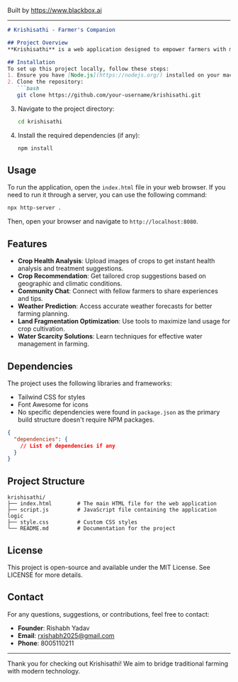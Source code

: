 
Built by https://www.blackbox.ai

---

```markdown
# Krishisathi - Farmer's Companion

## Project Overview
**Krishisathi** is a web application designed to empower farmers with modern agricultural solutions. It serves as a digital companion that provides valuable insights, recommendations, and community support for farmers. The platform includes tools for crop health analysis, weather predictions, crop recommendations, and a community chat feature to share experiences and knowledge.

## Installation
To set up this project locally, follow these steps:
1. Ensure you have [Node.js](https://nodejs.org/) installed on your machine.
2. Clone the repository:
   ```bash
   git clone https://github.com/your-username/krishisathi.git
   ```
3. Navigate to the project directory:
   ```bash
   cd krishisathi
   ```
4. Install the required dependencies (if any):
   ```bash
   npm install
   ```

## Usage
To run the application, open the `index.html` file in your web browser. If you need to run it through a server, you can use the following command:
```bash
npx http-server .
```
Then, open your browser and navigate to `http://localhost:8080`.

## Features
- **Crop Health Analysis**: Upload images of crops to get instant health analysis and treatment suggestions.
- **Crop Recommendation**: Get tailored crop suggestions based on geographic and climatic conditions.
- **Community Chat**: Connect with fellow farmers to share experiences and tips.
- **Weather Prediction**: Access accurate weather forecasts for better farming planning.
- **Land Fragmentation Optimization**: Use tools to maximize land usage for crop cultivation.
- **Water Scarcity Solutions**: Learn techniques for effective water management in farming.

## Dependencies
The project uses the following libraries and frameworks:
- Tailwind CSS for styles
- Font Awesome for icons
- No specific dependencies were found in `package.json` as the primary build structure doesn't require NPM packages.

```json
{
  "dependencies": {
    // List of dependencies if any
  }
}
```

## Project Structure
```plaintext
krishisathi/
├── index.html        # The main HTML file for the web application
├── script.js         # JavaScript file containing the application logic
├── style.css         # Custom CSS styles
└── README.md         # Documentation for the project
```

## License
This project is open-source and available under the MIT License. See LICENSE for more details.

## Contact
For any questions, suggestions, or contributions, feel free to contact:
- **Founder**: Rishabh Yadav
- **Email**: rxishabh2025@gmail.com
- **Phone**: 8005110211

---

Thank you for checking out Krishisathi! We aim to bridge traditional farming with modern technology.
```